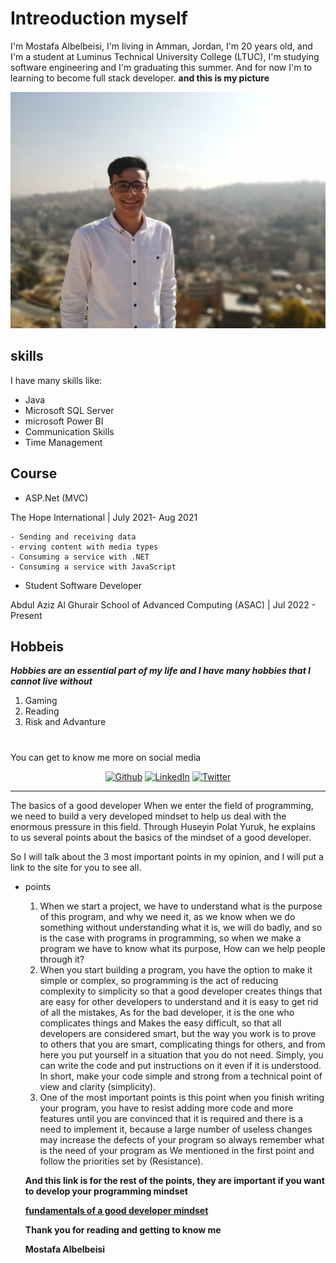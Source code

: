 # Intreoduction myself

I'm Mostafa Albelbeisi, I'm living in Amman, Jordan, I'm 20 years old, and I'm a student at Luminus Technical University College (LTUC), I'm studying software engineering and I'm graduating this summer. And for now I'm to learning to become full stack developer. **and this is my picture**

![mmm](/photos/IMG_20191201_104147.jpg)

## skills

I have many skills like:

- Java
- Microsoft SQL Server
- microsoft Power BI
- Communication Skills
- Time Management

## Course

- ASP.Net (MVC)

The Hope International | July 2021- Aug 2021

    - Sending and receiving data
    - erving content with media types
    - Consuming a service with .NET
    - Consuming a service with JavaScript

- Student Software Developer

Abdul Aziz Al Ghurair School of Advanced Computing (ASAC) | Jul 2022 - Present

## Hobbeis

**_Hobbies are an essential part of my life and I have many hobbies that I cannot live without_**

1.  Gaming
2.  Reading
3.  Risk and Advanture

#

You can get to know me more on social media

<p align = "center"><a 
12
href="https://github.com/Mostafa-Albelbeisi" target="_blank"><img alt="Github" 
13
src="https://img.shields.io/badge/GitHub-%2312100E.svg?&style=for-the-badge&logo=Github&logoColor=white" /></a> <a 
14
href="https://www.linkedin.com/in/mostafa-albelbeisi/" target="_blank"><img alt="LinkedIn" 
15
src="https://img.shields.io/badge/linkedin-%2312100E.svg?&style=for-the-badge&logo=linkedin&logoColor=blue" /></a>
<a 
16
href="https://twitter.com/AlbelbeisiM" target="_blank"><img alt="Twitter" 
17
src="https://img.shields.io/badge/twitter-%2312100E.svg?&style=for-the-badge&logo=twitter&logoColor=blue" /></a>



---

The basics of a good developer
When we enter the field of programming, we need to build a very developed mindset to help us deal with the enormous pressure in this field. Through Huseyin Polat Yuruk, he explains to us several points about the basics of the mindset of a good developer.

So I will talk about the 3 most important points in my opinion, and I will put a link to the site for you to see all.

- points

  1. When we start a project, we have to understand what is the purpose of this program, and why we need it, as we know when we do something without understanding what it is, we will do badly, and so is the case with programs in programming, so when we make a program we have to know what its purpose, How can we help people through it?
  2. When you start building a program, you have the option to make it simple or complex, so programming is the act of reducing complexity to simplicity so that a good developer creates things that are easy for other developers to understand and it is easy to get rid of all the mistakes, As for the bad developer, it is the one who complicates things and Makes the easy difficult, so that all developers are considered smart, but the way you work is to prove to others that you are smart, complicating things for others, and from here you put yourself in a situation that you do not need. Simply, you can write the code and put instructions on it even if it is understood. In short, make your code simple and strong from a technical point of view and clarity (simplicity).
  3. One of the most important points is this point when you finish writing your program, you have to resist adding more code and more features until you are convinced that it is required and there is a need to implement it, because a large number of useless changes may increase the defects of your program so always remember what is the need of your program as We mentioned in the first point and follow the priorities set by (Resistance).

  **And this link is for the rest of the points, they are important if you want to develop your programming mindset**

  **[fundamentals of a good developer mindset](https://www.freecodecamp.org/news/learn-the-fundamentals-of-a-good-developer-mindset-in-15-minutes-81321ab8a682/)**

  **Thank you for reading and getting to know me**

  **Mostafa Albelbeisi**
